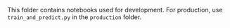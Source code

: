 This folder contains notebooks used for development. For production, use `train_and_predict.py` in the `production` folder.
